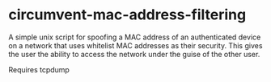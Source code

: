 circumvent-mac-address-filtering
================================
A simple unix script for spoofing a MAC address of an authenticated device on a network that uses whitelist MAC addresses as their security.
This gives the user the ability to access the network under the guise of the other user.

Requires tcpdump
